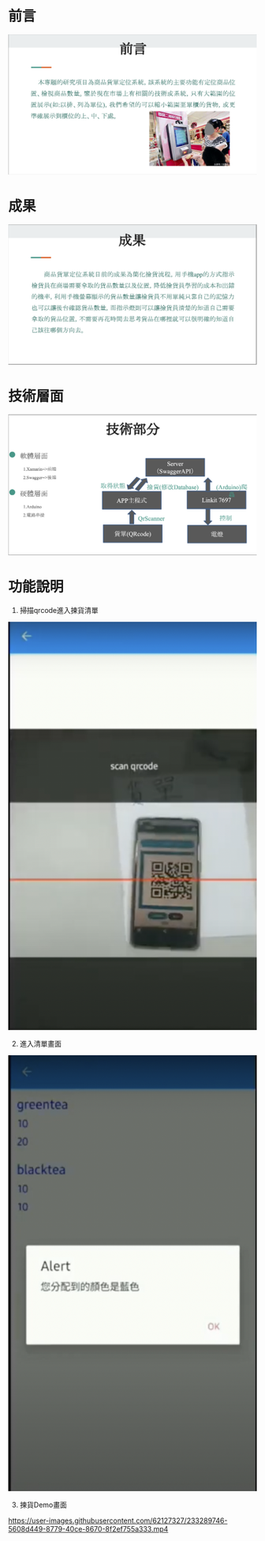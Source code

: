 # 前言
![image](./img/1.png)
# 成果
![image](./img/2.png)
# 技術層面
![image](./img/3.png)
# 功能說明
1. 掃描qrcode進入揀貨清單

![image](./img/4.png)

2. 進入清單畫面

![image](./img/5.png)

3. 揀貨Demo畫面





https://user-images.githubusercontent.com/62127327/233289746-5608d449-8779-40ce-8670-8f2ef755a333.mp4






